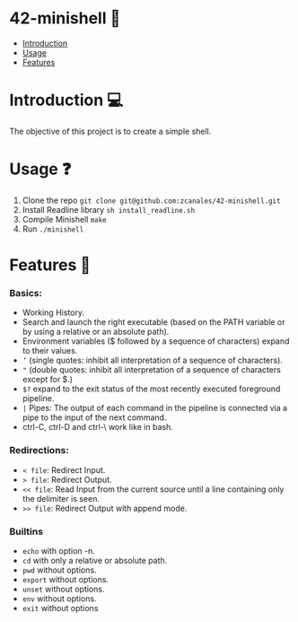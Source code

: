 # 42-minishell 🐚
* [Introduction](#Introduction💻)
* [Usage](#Usage❓)
* [Features](#Features📃)

# Introduction 💻

The objective of this project is to create a simple shell.

# Usage ❓

1. Clone the repo `git clone git@github.com:zcanales/42-minishell.git`
2. Install Readline library `sh install_readline.sh`
3. Compile Minishell `make`
4. Run `./minishell`

# Features 📃
### Basics:
- Working History.
- Search and launch the right executable (based on the PATH variable or by using a relative or an absolute path).
- Environment variables ($ followed by a sequence of characters) expand to their values.
- ```’``` (single quotes: inhibit all interpretation of a sequence of characters).
- ```"``` (double quotes: inhibit all interpretation of a sequence of characters except for $.)
- ```$?``` expand to the exit status of the most recently executed foreground pipeline.
- ```|```  Pipes: The output of each command in the pipeline is connected via a pipe to the input of the next command.
- ctrl-C, ctrl-D and ctrl-\ work like in bash.

### Redirections: 
- ```< file```: Redirect Input.
- ```> file```: Redirect Output.
- ```<< file```: Read Input from the current source until a line containing only the delimiter is seen.
- ```>> file```: Redirect Output with append mode.

### Builtins
- ```echo``` with option -n.
- ```cd``` with only a relative or absolute path.
- ```pwd``` without options.
- ```export``` without options.
- ```unset``` without options.
- ```env``` without options.
- ```exit``` without options
